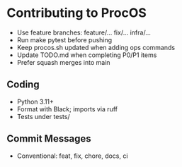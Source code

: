 # Contributing to ProcOS

- Use feature branches: feature/... fix/... infra/...
- Run make pytest before pushing
- Keep procos.sh updated when adding ops commands
- Update TODO.md when completing P0/P1 items
- Prefer squash merges into main

## Coding
- Python 3.11+
- Format with Black; imports via ruff
- Tests under tests/

## Commit Messages
- Conventional: feat, fix, chore, docs, ci
